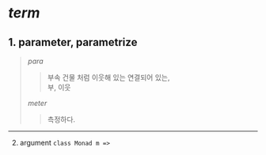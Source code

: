 # **_term_**
## 1. parameter,  parametrize
> _para_
>> 부속 건물 처럼 이웃해 있는 연결되어 있는,   
>> 부, 이웃
>
> _meter_
>> 측정하다.
---
2. argument
```class Monad m =>```
